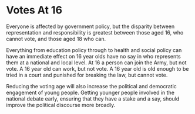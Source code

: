 Votes At 16
===========

Everyone is affected by government policy, but the disparity between 
representation and responsibility is greatest between those aged 16, 
who cannot vote, and those aged 18 who can.

Everything from education policy through to health and social policy 
can have an immediate effect on 16 year olds have no say in who 
represents them at a national and local level. At 16 a person can join 
the Army, but not vote. A 16 year old can work, but not vote. A 16 year 
old is old enough to be tried in a court and punished for breaking the 
law, but cannot vote.

Reducing the voting age will also increase the political and democratic 
engagement of young people. Getting younger people involved in the 
national debate early, ensuring that they have a stake and a say, 
should improve the political discourse more broadly.